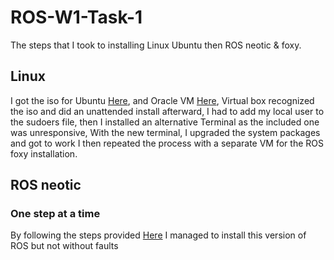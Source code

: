 # ROS-W1-Task-1
The steps that I took to installing Linux Ubuntu then ROS neotic &amp; foxy.
## Linux 
I got the iso for Ubuntu [Here](https://releases.ubuntu.com/20.04/),
and Oracle VM [Here](https://releases.ubuntu.com/20.04/),
Virtual box recognized the iso and did an unattended install
afterward, I had to add my local user to the sudoers file,
then I installed an alternative Terminal as the included one was unresponsive,
With the new terminal, I upgraded the system packages and got to work
I then repeated the process with a separate VM for the ROS foxy installation.
## ROS neotic
### One step at a time
By following the steps provided [Here](http://wiki.ros.org/noetic/Installation/Ubuntu)
I managed to install this version of ROS but not without faults
